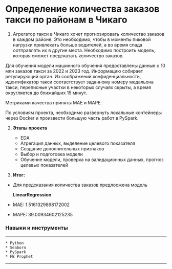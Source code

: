 # Определение количества заказов такси по районам в Чикаго

1. Агрегатор такси в Чикаго хочет прогнозировать количество заказов в каждом районе. Это необходимо, чтобы в моменты пиковой нагрузки привлекать больше водителей, а во время спада оотправлять их в другие места. Необходимо построить модель, которая сможет предсказать количество заказов.

Для обучения модели машинного обучения предоставлены данные о 10 млн заказов такси за 2022 и 2023 год. Информацию собирает регулирующий орган. Из соображений конфиденциальности, идентификатор такси соответствует заданному номеру медальона такси, переписные участки в некоторых случаях скрыты, а время округляется до ближайших 15 минут.

Метриками качества приняты МАЕ и MAPE.

По условиям проекта, необходимо развернуть локальные контейнеры через Docker и произвести большую часть работ в PySpark.


2. **Этапы проекта**

    - EDA
    - Агрегация данных, выделение целевого показателя
    - Создание дополнительных признаков
    - Выбор и подготовка модели
    - Обучение модели, проверка на валидационных данных, прогноз целевых показателей
    
3. **Итог:**
- Для предсказания  количества заказов предлоожена модель

    **LinearRegression**
- МАЕ: 1.5161329898172002
- МАРЕ: 39.00934602125235

### Навыки и инструменты
------------------
    * Python
    * Seaborn
    * PySpark
    * FB Prophet
------------------    

